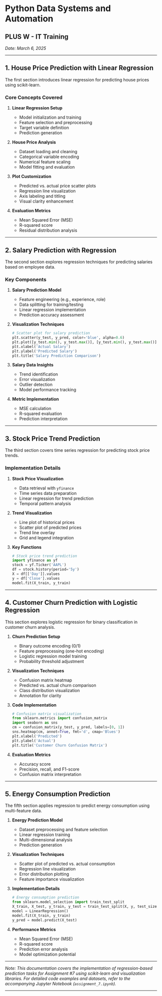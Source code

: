 
# Python Data Systems and Automation
## PLUS W - IT Training
*Date: March 6, 2025*

---

## 1. House Price Prediction with Linear Regression
The first section introduces linear regression for predicting house prices using scikit-learn.

### Core Concepts Covered

1. **Linear Regression Setup**
   - Model initialization and training
   - Feature selection and preprocessing
   - Target variable definition
   - Prediction generation

2. **House Price Analysis**
   - Dataset loading and cleaning
   - Categorical variable encoding
   - Numerical feature scaling
   - Model fitting and evaluation

3. **Plot Customization**
   - Predicted vs. actual price scatter plots
   - Regression line visualization
   - Axis labeling and titling
   - Visual clarity enhancement

4. **Evaluation Metrics**
   - Mean Squared Error (MSE)
   - R-squared score
   - Residual distribution analysis

---

## 2. Salary Prediction with Regression
The second section explores regression techniques for predicting salaries based on employee data.

### Key Components

1. **Salary Prediction Model**
   - Feature engineering (e.g., experience, role)
   - Data splitting for training/testing
   - Linear regression implementation
   - Prediction accuracy assessment

2. **Visualization Techniques**
   ```python
   # Scatter plot for salary prediction
   plt.scatter(y_test, y_pred, color='blue', alpha=0.6)
   plt.plot([y_test.min(), y_test.max()], [y_test.min(), y_test.max()], 'r--')
   plt.xlabel('Actual Salary')
   plt.ylabel('Predicted Salary')
   plt.title('Salary Prediction Comparison')
   ```

3. **Salary Data Insights**
   - Trend identification
   - Error visualization
   - Outlier detection
   - Model performance tracking

4. **Metric Implementation**
   - MSE calculation
   - R-squared evaluation
   - Prediction interpretation

---

## 3. Stock Price Trend Prediction
The third section covers time series regression for predicting stock price trends.

### Implementation Details

1. **Stock Price Visualization**
   - Data retrieval with `yfinance`
   - Time series data preparation
   - Linear regression for trend prediction
   - Temporal pattern analysis

2. **Trend Visualization**
   - Line plot of historical prices
   - Scatter plot of predicted prices
   - Trend line overlay
   - Grid and legend integration

3. **Key Functions**
   ```python
   # Stock price trend prediction
   import yfinance as yf
   stock = yf.Ticker('AAPL')
   df = stock.history(period='5y')
   X = df[['Day']].values
   y = df['Close'].values
   model.fit(X_train, y_train)
   ```

---

## 4. Customer Churn Prediction with Logistic Regression
This section explores logistic regression for binary classification in customer churn analysis.

1. **Churn Prediction Setup**
   - Binary outcome encoding (0/1)
   - Feature preprocessing (one-hot encoding)
   - Logistic regression model training
   - Probability threshold adjustment

2. **Visualization Techniques**
   - Confusion matrix heatmap
   - Predicted vs. actual churn comparison
   - Class distribution visualization
   - Annotation for clarity

3. **Code Implementation**
   ```python
   # Confusion matrix visualization
   from sklearn.metrics import confusion_matrix
   import seaborn as sns
   cm = confusion_matrix(y_test, y_pred, labels=[0, 1])
   sns.heatmap(cm, annot=True, fmt='d', cmap='Blues')
   plt.xlabel('Predicted')
   plt.ylabel('Actual')
   plt.title('Customer Churn Confusion Matrix')
   ```

4. **Evaluation Metrics**
   - Accuracy score
   - Precision, recall, and F1-score
   - Confusion matrix interpretation

---

## 5. Energy Consumption Prediction
The fifth section applies regression to predict energy consumption using multi-feature data.

1. **Energy Prediction Model**
   - Dataset preprocessing and feature selection
   - Linear regression training
   - Multi-dimensional analysis
   - Prediction generation

2. **Visualization Techniques**
   - Scatter plot of predicted vs. actual consumption
   - Regression line visualization
   - Error distribution plotting
   - Feature importance visualization

3. **Implementation Details**
   ```python
   # Energy consumption prediction
   from sklearn.model_selection import train_test_split
   X_train, X_test, y_train, y_test = train_test_split(X, y, test_size=0.2)
   model = LinearRegression()
   model.fit(X_train, y_train)
   y_pred = model.predict(X_test)
   ```

4. **Performance Metrics**
   - Mean Squared Error (MSE)
   - R-squared score
   - Prediction error analysis
   - Model optimization potential

---

*Note: This documentation covers the implementation of regression-based prediction tasks for Assignment #7 using scikit-learn and visualization libraries. For detailed code examples and datasets, refer to the accompanying Jupyter Notebook (`assignment_7.ipynb`).*

---
